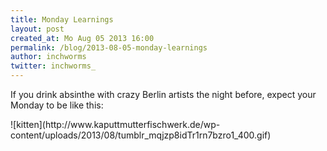 ```yaml
---
title: Monday Learnings
layout: post
created_at: Mo Aug 05 2013 16:00
permalink: /blog/2013-08-05-monday-learnings
author: inchworms
twitter: inchworms_
---
```


If you drink absinthe with crazy Berlin artists the night before, expect your Monday to be like this:
<p></p>
![kitten](http://www.kaputtmutterfischwerk.de/wp-content/uploads/2013/08/tumblr_mqjzp8idTr1rn7bzro1_400.gif)



